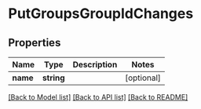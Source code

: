 # PutGroupsGroupIdChanges

## Properties
Name | Type | Description | Notes
------------ | ------------- | ------------- | -------------
**name** | **string** |  | [optional] 

[[Back to Model list]](../../README.md#documentation-for-models) [[Back to API list]](../../README.md#documentation-for-api-endpoints) [[Back to README]](../../README.md)

